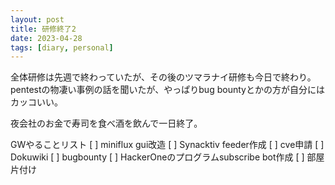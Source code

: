 ```yaml
---
layout: post
title: 研修終了2
date: 2023-04-28
tags: [diary, personal]
---
```


全体研修は先週で終わっていたが、その後のツマラナイ研修も今日で終わり。pentestの物凄い事例の話を聞いたが、やっぱりbug bountyとかの方が自分にはカッコいい。

夜会社のお金で寿司を食べ酒を飲んで一日終了。

GWやることリスト
[ ] miniflux gui改造
[ ] Synacktiv feeder作成
[ ] cve申請
[ ] Dokuwiki
[ ] bugbounty
[ ] HackerOneのプログラムsubscribe bot作成
[ ] 部屋片付け